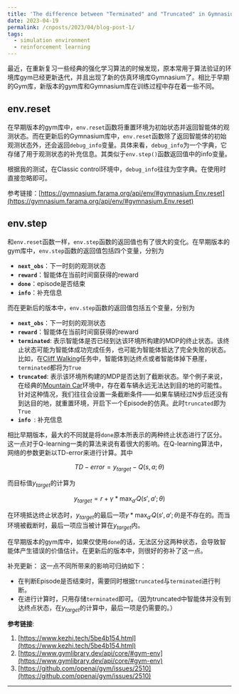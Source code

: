 ```yaml
---
title: 'The difference between "Terminated" and "Truncated" in Gymnasium'
date: 2023-04-19
permalink: /cnposts/2023/04/blog-post-1/
tags:
  - simulation environment
  - reinforcement learning
---
```


最近，在重新复习一些经典的强化学习算法的时候发现，原本常用于算法验证的环境库gym已经更新迭代，并且出现了新的仿真环境库Gymnasium了。相比于早期的Gym库，新版本的gym库和Gymnasium库在训练过程中存在着一些不同。

## env.reset
在早期版本的gym库中，`env.reset`函数将重置环境为初始状态并返回智能体的观测状态。而在更新后的Gymnasium库中，`env.reset`函数除了返回智能体的初始观测状态外，还会返回`debug_info`变量。具体来看，`debug_info`为一个字典，它存储了用于观测状态的补充信息。其类似于`env.step()`函数返回值中的info变量。

根据我的测试，在Classic control环境中，`debug_info`往往为空字典。在使用时直接忽略即可。

参考链接：[https://gymnasium.farama.org/api/env/#gymnasium.Env.reset](https://gymnasium.farama.org/api/env/#gymnasium.Env.reset)


## env.step
和`env.reset`函数一样，`env.step`函数的返回值也有了很大的变化。在早期版本的gym库中，`env.step`函数的返回值包括四个变量，分别为
- **`next_obs`**：下一时刻的观测状态
- **`reward`**：智能体在当前时间窗获得的reward
- **`done`**：episode是否结束
- **`info`**：补充信息


而在更新后的版本中，`env.step`函数的返回值包括五个变量，分别为
- **`next_obs`**：下一时刻的观测状态
- **`reward`**：智能体在当前时间窗获得的reward
- **`terminated`**: 表示智能体是否已经到达该环境所构建的MDP的终止状态。该终止状态可能为智能体成功完成任务，也可能为智能体抵达了完全失败的状态。比如，在[Cliff Walking](https://gymnasium.farama.org/environments/toy_text/cliff_walking/)任务中，智能体到达终点或者智能体掉下悬崖，`terminated`都将为`True`
- **`truncated`**: 表示该环境所构建的MDP是否达到了截断状态。举个例子来说，在经典的[Mountain Car](https://gymnasium.farama.org/environments/classic_control/mountain_car/)环境中，存在着车辆永远无法达到目的地的可能性。针对这种情况，我们往往会设置一条截断条件——如果车辆经过N步后还没有到达目的地，就重置环境，开启下一个Episode的仿真。此时`truncated`即为`True`
- **`info `**: 补充信息

相比早期版本，最大的不同就是将`done`原本所表示的两种终止状态进行了区分。这一点对于Q-learning一类的算法来说有着很大的影响。在Q-learning算法中，网络的参数更新以TD-error来进行计算。其中

$$TD-error=y_{target}-Q(s,a;\theta)$$

而目标值$y_{target}$的计算为

$$y_{target}=r + \gamma * \max_{a'} Q(s', a'; \theta)$$

在环境抵达终止状态时，$y_{target}$的最后一项$\gamma * \max_{a'} Q(s', a'; \theta)$是不存在的。而当环境被截断时，最后一项应当被计算在$y_{target}$内。

在早期版本的gym库中，如果仅使用`done`的话，无法区分这两种状态，会导致智能体产生错误的价值估计。在更新后的版本中，则很好的弥补了这一点。

补充更新：
这一点不同所带来的影响可归纳如下：
+ 在判断Episode是否结束时，需要同时根据`truncated`与`terminated`进行判断。
+ 在进行计算时，只用存储`terminated`即可。（因为truncated中智能体并没有到达终点状态，在$y_{target}$的计算中，最后一项是仍需要的。）

**参考链接**:
1. [https://www.kezhi.tech/5be4b154.html](https://www.kezhi.tech/5be4b154.html)
2. [https://www.gymlibrary.dev/api/core/#gym-env](https://www.gymlibrary.dev/api/core/#gym-env)
3. [https://github.com/openai/gym/issues/2510](https://github.com/openai/gym/issues/2510)

------
